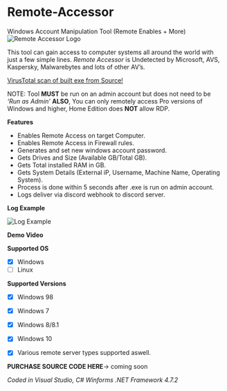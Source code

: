 # Remote-Accessor

Windows Account Manipulation Tool (Remote Enables + More)
![Remote Accessor Logo](https://www.creativefabrica.com/wp-content/uploads/2019/03/Monogram-RA-Logo-Design-by-Greenlines-Studios-580x386.jpg)

This tool can gain access to computer systems all around the world with just a few simple lines.
*Remote Accessor* is Undetected by Microsoft, AVS, Kaspersky, Malwarebytes and lots of other AV’s.

[VirusTotal scan of built exe from Source!](https://www.virustotal.com/gui/file/3a5966a59308b6178875c6bba92d95f47b4de26d5033b6b32ac90c3b6f1b40cd/detection)

NOTE: Tool **MUST** be run on an admin account but does not need to be *‘Run as Admin’*
      **ALSO**, You can only remotely access Pro versions of Windows and higher, Home Edition does **NOT** allow RDP.
	  

**Features**
* Enables Remote Access on target Computer.
* Enables Remote Access in Firewall rules.
* Generates and set new windows account password.
* Gets Drives and Size (Available GB/Total GB).
* Gets Total installed RAM in GB.
* Gets System Details (External iP, Username, Machine Name, Operating System).
* Process is done within 5 seconds after .exe is run on admin account.
* Logs deliver via discord webhook to discord server.

**Log Example**

![Log Example](/images/logo.png)

**Demo Video**


**Supported OS**
- [x] Windows
- [ ] Linux

**Supported Versions**
- [x] Windows 98
- [x] Windows 7
- [x] Windows 8/8.1
- [x] Windows 10
- [x] Various remote server types supported aswell.


**PURCHASE SOURCE CODE HERE**-> coming soon

*Coded in Visual Studio, C# Winforms .NET Framework 4.7.2*
